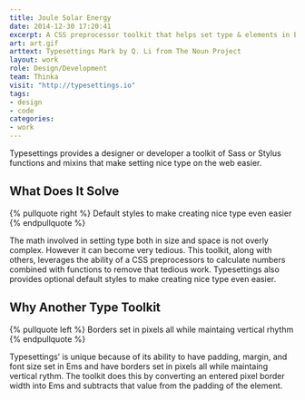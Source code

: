 ```yaml
---
title: Joule Solar Energy
date: 2014-12-30 17:20:41
excerpt: A CSS preprocessor toolkit that helps set type & elements in Ems with modular scale, vertical rhythm, and responsive ratio based headlines.
art: art.gif
arttext: Typesettings Mark by Q. Li from The Noun Project
layout: work
role: Design/Development
team: Thinka
visit: "http://typesettings.io"
tags:
- design
- code
categories:
- work
---
```


<span class=dropcap>T</span>ypesettings provides a designer or developer a toolkit of Sass or Stylus functions and mixins that make setting nice type on the web easier.

## What Does It Solve

{% pullquote right %}
  Default styles to make creating nice type even easier
{% endpullquote %}

The math involved in setting type both in size and space is not overly complex. However it can become very tedious. This toolkit, along with others, leverages the ability of a CSS preprocessors to calculate numbers combined with functions to remove that tedious work. Typesettings also provides optional default styles to make creating nice type even easier.

## Why Another Type Toolkit

{% pullquote left %}
Borders set in pixels all while maintaing vertical rhythm
{% endpullquote %}

Typesettings’ is unique because of its ability to have padding, margin, and font size set in Ems and have borders set in pixels all while maintaing vertical rythm. The toolkit does this by converting an entered pixel border width into Ems and subtracts that value from the padding of the element.